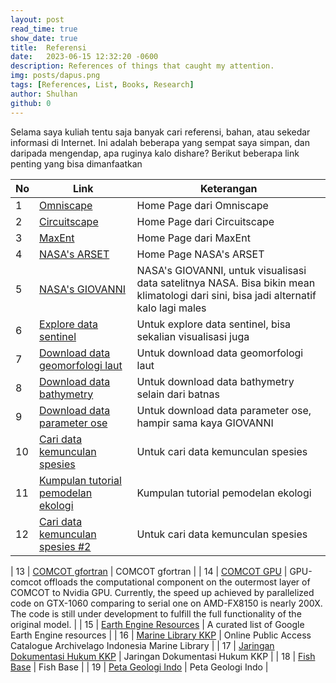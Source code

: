 ```yaml
---
layout: post
read_time: true
show_date: true
title:  Referensi
date:   2023-06-15 12:32:20 -0600
description: References of things that caught my attention.
img: posts/dapus.png 
tags: [References, List, Books, Research]
author: Shulhan
github: 0
---
```

Selama saya kuliah tentu saja banyak cari referensi, bahan, atau sekedar informasi di Internet. 
Ini adalah beberapa yang sempat saya simpan, dan daripada mengendap, apa ruginya kalo dishare?
Berikut beberapa link penting yang bisa dimanfaatkan

| No | Link                                                                 | Keterangan                                                       |
|----|----------------------------------------------------------------------|------------------------------------------------------------------|
| 1  | [Omniscape](https://docs.circuitscape.org/Omniscape.jl/stable/)     | Home Page dari Omniscape                                         |
| 2  | [Circuitscape](https://circuitscape.org/)                   | Home Page dari Circuitscape                                      |
| 3  | [MaxEnt](https://biodiversityinformatics.amnh.org/open_source/maxent/)    | Home Page dari MaxEnt                                            |
| 4  | [NASA's ARSET](https://appliedsciences.nasa.gov/what-we-do/capacity-building/arset) | Home Page NASA's ARSET                                           |
| 5  | [NASA's GIOVANNI](https://giovanni.gsfc.nasa.gov/giovanni/)                        | NASA's GIOVANNI, untuk visualisasi data satelitnya NASA. Bisa bikin mean klimatologi dari sini, bisa jadi alternatif kalo lagi males |
| 6   | [Explore data sentinel](https://apps.sentinel-hub.com/eo-browser/)                                      | Untuk explore data sentinel, bisa sekalian visualisasi juga                                                                |
| 7   | [Download data geomorfologi laut](https://bluehabitats.org/)                                            | Untuk download data geomorfologi laut                                                                                      |
| 8   | [Download data bathymetry](https://download.gebco.net/)                                                 | Untuk download data bathymetry selain dari batnas                                                                          |
| 9   | [Download data parameter ose](https://data.marine.copernicus.eu/viewer/expert?)                         | Untuk download data parameter ose, hampir sama kaya GIOVANNI                                                               |
| 10  | [Cari data kemunculan spesies](https://mapper.obis.org/)                                                | Untuk cari data kemunculan spesies                                                                                        |
| 11  | [Kumpulan tutorial pemodelan ekologi](https://sites.google.com/site/thebantalab/tutorials?pli=1)         | Kumpulan tutorial pemodelan ekologi                                                                                       |
| 12  | [Cari data kemunculan spesies #2](https://www.gbif.org/occurrence/map)                                  | Untuk cari data kemunculan spesies                                                                                        |

| 13   | [COMCOT gfortran](https://github.com/AndybnACT/comcot-gfortran)                                                    | COMCOT gfortran                      |
| 14   | [COMCOT GPU](https://github.com/AndybnACT/GPU-comcot)                                                               | GPU-comcot offloads the computational component on the outermost layer of COMCOT to Nvidia GPU. Currently, the speed up achieved by parallelized code on GTX-1060 comparing to serial one on AMD-FX8150 is nearly 200X. The code is still under development to fulfill the full functionality of the original model. |
| 15   | [Earth Engine Resources](https://github.com/giswqs/Awesome-GEE)                                                     | A curated list of Google Earth Engine resources |
| 16   | [Marine Library KKP](https://archivelago.kkp.go.id/)                                                                 | Online Public Access Catalogue Archivelago Indonesia Marine Library |
| 17   | [Jaringan Dokumentasi Hukum KKP](https://jdih.kkp.go.id/)                                                            | Jaringan Dokumentasi Hukum KKP        |
| 18   | [Fish Base](https://www.fishbase.de/)                                                                               | Fish Base                            |
| 19   | [Peta Geologi Indo](https://geoportal.esdm.go.id/geologi/)                                                          | Peta Geologi Indo                     |

